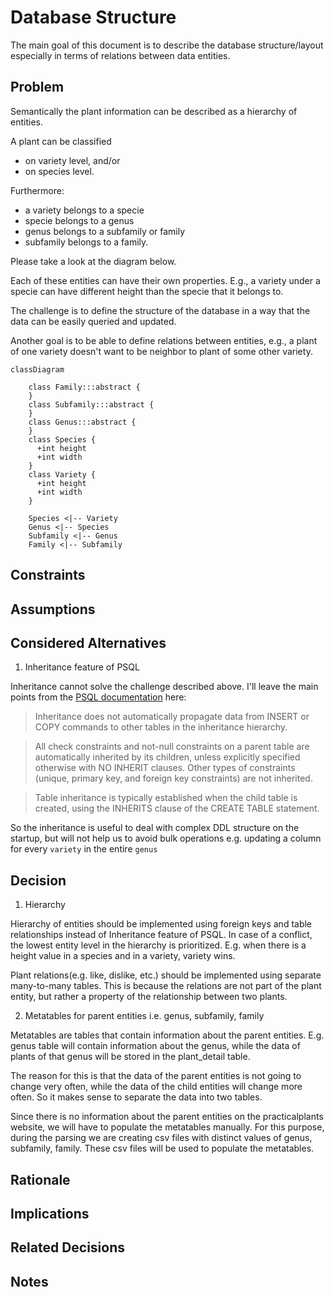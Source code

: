 # Database Structure

The main goal of this document is to describe the database structure/layout especially in terms of relations between data entities.

## Problem

Semantically the plant information can be described as a hierarchy of entities.

A plant can be classified
- on variety level, and/or
- on species level.

Furthermore:
- a variety belongs to a specie
- specie belongs to a genus
- genus belongs to a subfamily or family
- subfamily belongs to a family.

Please take a look at the diagram below.

Each of these entities can have their own properties.
E.g., a variety under a specie can have different height than the specie that it belongs to.

The challenge is to define the structure of the database in a way that the data can be easily queried and updated.

Another goal is to be able to define relations between entities, e.g., a plant of one variety doesn't want to be neighbor to plant of some other variety.

```mermaid
classDiagram

    class Family:::abstract {
    }
    class Subfamily:::abstract {
    }
    class Genus:::abstract {
    }
    class Species {
      +int height
      +int width
    }
    class Variety {
      +int height
      +int width
    }

    Species <|-- Variety
    Genus <|-- Species
    Subfamily <|-- Genus
    Family <|-- Subfamily

```

## Constraints

## Assumptions

## Considered Alternatives

1. Inheritance feature of PSQL

Inheritance cannot solve the challenge described above. I'll leave the main points from the [PSQL documentation](https://www.postgresql.org/docs/current/ddl-inherit.html) here:

> Inheritance does not automatically propagate data from INSERT or COPY commands to other tables in the inheritance hierarchy.

> All check constraints and not-null constraints on a parent table are automatically inherited by its children, unless explicitly specified otherwise with NO INHERIT clauses. Other types of constraints (unique, primary key, and foreign key constraints) are not inherited.

> Table inheritance is typically established when the child table is created, using the INHERITS clause of the CREATE TABLE statement.

So the inheritance is useful to deal with complex DDL structure on the startup, but will not help us to avoid bulk operations e.g. updating a column for every `variety` in the entire `genus`

## Decision

1. Hierarchy

Hierarchy of entities should be implemented using foreign keys and table relationships instead of Inheritance feature of PSQL. In case of a conflict, the lowest entity level in the hierarchy is prioritized. E.g. when there is a height value in a species and in a variety, variety wins.

Plant relations(e.g. like, dislike, etc.) should be implemented using separate many-to-many tables. This is because the relations are not part of the plant entity, but rather a property of the relationship between two plants.

2. Metatables for parent entities i.e. genus, subfamily, family

Metatables are tables that contain information about the parent entities. E.g. genus table will contain information about the genus, while the data of plants of that genus will be stored in the plant_detail table.

The reason for this is that the data of the parent entities is not going to change very often, while the data of the child entities will change more often. So it makes sense to separate the data into two tables.

Since there is no information about the parent entities on the practicalplants website, we will have to populate the metatables manually. For this purpose, during the parsing we are creating csv files with distinct values of genus, subfamily, family. These csv files will be used to populate the metatables.

## Rationale

## Implications

## Related Decisions

## Notes
